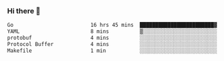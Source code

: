 ### Hi there 👋

<!--
**yeya24/yeya24** is a ✨ _special_ ✨ repository because its `README.md` (this file) appears on your GitHub profile.

Here are some ideas to get you started:

- 🔭 I’m currently working on ...
- 🌱 I’m currently learning ...
- 👯 I’m looking to collaborate on ...
- 🤔 I’m looking for help with ...
- 💬 Ask me about ...
- 📫 How to reach me: ...
- 😄 Pronouns: ...
- ⚡ Fun fact: ...
-->

<!--START_SECTION:waka-->

```txt
Go                         16 hrs 45 mins  ████████████████████████▓   98.04 %
YAML                       8 mins          ▒░░░░░░░░░░░░░░░░░░░░░░░░   00.86 %
protobuf                   4 mins          ░░░░░░░░░░░░░░░░░░░░░░░░░   00.46 %
Protocol Buffer            4 mins          ░░░░░░░░░░░░░░░░░░░░░░░░░   00.41 %
Makefile                   1 min           ░░░░░░░░░░░░░░░░░░░░░░░░░   00.17 %
```

<!--END_SECTION:waka-->
